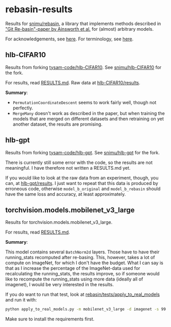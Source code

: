# rebasin-results
Results for [snimu/rebasin](https://github.com/snimu/rebasin),
a library that implements methods described in 
["Git Re-basin"-paper by Ainsworth et al.](https://arxiv.org/abs/2209.04836)
for (almost) arbitrary models.

For acknowledgements, see [here](https://github.com/snimu/rebasin#acknowledgements).
For terminology, see [here](https://github.com/snimu/rebasin#terminology).


## hlb-CIFAR10

Results from forking [tysam-code/hlb-CIFAR10](https://github.com/tysam-code/hlb-CIFAR10).
See [snimu/hlb-CIFAR10](https://github.com/snimu/hlb-CIFAR10) for the fork.

For results, read [RESULTS.md](hlb-CIFAR10/RESULTS.md). 
Raw data at [hlb-CIFAR10/results](hlb-CIFAR10/results).

**Summary**:

- `PermutationCoordinateDescent` seems to work fairly well, though not perfectly.
- `MergeMany` doesn't work as described in the paper, but when training the models
    that are merged on different datasets and then retraining on yet another dataset,
    the results are promising.

## hlb-gpt

Results from forking [tysam-code/hlb-gpt](https://github.com/tysam-code/hlb-gpt).
See [snimu/hlb-gpt](https://github.com/snimu/hlb-gpt) for the fork.

There is currently still some error with the code, so the results are not
meaningful. I have therefore not written a RESULTS.md yet.

If you would like to look at the raw data from an experiment, though, 
you can, at [hlb-gpt/results](hlb-gpt). I just want to repeat that this data
is produced by erroneous code, otherwise `model_b_original` and `model_b_rebasin`
should have the same loss and accuracy, at least approximately.

## torchvision.models.mobilenet_v3_large

Results for torchvision.models.mobilenet_v3_large.

For results, read [RESULTS.md](torchvision-models/mobilenet_v3_large/RESULTS.md).

**Summary**:

This model contains several `BatchNorm2d` layers. Those have to have their
running_stats recomputed after re-basing. This, however, takes a lot of compute
on ImageNet, for which I don't have the budget. What I can say is that 
as I increase the percentage of the ImageNet-data used for recalculating the 
running_stats, the results improve, so if someone would like to 
recompute the running_stats using more data (ideally all of imagenet),
I would be very interested in the results.

If you do want to run that test, look at 
[rebasin/tests/apply_to_real_models](https://github.com/snimu/rebasin/blob/main/tests/apply_to_real_models.py)
and run it with:

```bash
python apply_to_real_models.py -m mobilenet_v3_large -d imagenet -s 99 -v
```

Make sure to install the requirements first.
